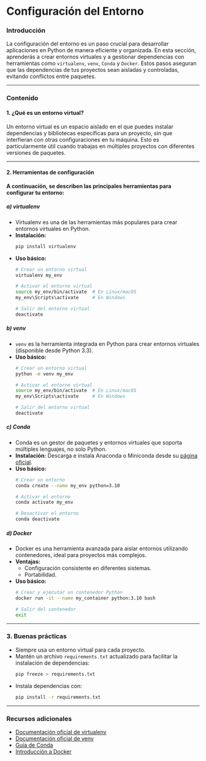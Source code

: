 # **Configuración del Entorno**

### **Introducción**

La configuración del entorno es un paso crucial para desarrollar aplicaciones en Python de manera eficiente y organizada. En esta sección, aprenderás a crear entornos virtuales y a gestionar dependencias con herramientas como `virtualenv`, `venv`, `Conda` y `Docker`. Estos pasos aseguran que las dependencias de tus proyectos sean aisladas y controladas, evitando conflictos entre paquetes.

---

### **Contenido**

#### **1. ¿Qué es un entorno virtual?**

Un entorno virtual es un espacio aislado en el que puedes instalar dependencias y bibliotecas específicas para un proyecto, sin que interfieran con otras configuraciones en tu máquina. Esto es particularmente útil cuando trabajas en múltiples proyectos con diferentes versiones de paquetes.

---

#### **2. Herramientas de configuración**

**A continuación, se describen las principales herramientas para configurar tu entorno:**

##### **a) virtualenv**
- Virtualenv es una de las herramientas más populares para crear entornos virtuales en Python.
- **Instalación:**
  ```bash
  pip install virtualenv
  ```
- **Uso básico:**
  ```bash
  # Crear un entorno virtual
  virtualenv my_env

  # Activar el entorno virtual
  source my_env/bin/activate  # En Linux/macOS
  my_env\Scripts\activate     # En Windows

  # Salir del entorno virtual
  deactivate
  ```

##### **b) venv**
- `venv` es la herramienta integrada en Python para crear entornos virtuales (disponible desde Python 3.3).
- **Uso básico:**
  ```bash
  # Crear un entorno virtual
  python -m venv my_env

  # Activar el entorno virtual
  source my_env/bin/activate  # En Linux/macOS
  my_env\Scripts\activate     # En Windows

  # Salir del entorno virtual
  deactivate
  ```

##### **c) Conda**
- Conda es un gestor de paquetes y entornos virtuales que soporta múltiples lenguajes, no solo Python.
- **Instalación:**
  Descarga e instala Anaconda o Miniconda desde su [página oficial](https://docs.conda.io/projects/conda/en/latest/user-guide/install/index.html).
- **Uso básico:**
  ```bash
  # Crear un entorno
  conda create --name my_env python=3.10

  # Activar el entorno
  conda activate my_env

  # Desactivar el entorno
  conda deactivate
  ```

##### **d) Docker**
- Docker es una herramienta avanzada para aislar entornos utilizando contenedores, ideal para proyectos más complejos.
- **Ventajas:**
  - Configuración consistente en diferentes sistemas.
  - Portabilidad.
- **Uso básico:**
  ```bash
  # Crear y ejecutar un contenedor Python
  docker run -it --name my_container python:3.10 bash

  # Salir del contenedor
  exit
  ```

---

### **3. Buenas prácticas**

- Siempre usa un entorno virtual para cada proyecto.
- Mantén un archivo `requirements.txt` actualizado para facilitar la instalación de dependencias:
  ```bash
  pip freeze > requirements.txt
  ```
- Instala dependencias con:
  ```bash
  pip install -r requirements.txt
  ```

---

### **Recursos adicionales**

- [Documentación oficial de virtualenv](https://virtualenv.pypa.io/en/latest/)
- [Documentación oficial de venv](https://docs.python.org/3/library/venv.html)
- [Guía de Conda](https://docs.conda.io/)
- [Introducción a Docker](https://docs.docker.com/get-started/)
